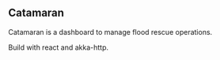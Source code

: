 ## Catamaran

Catamaran is a dashboard to manage flood rescue operations. 

Build with react and akka-http. 
